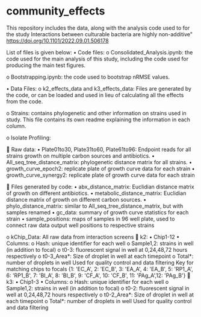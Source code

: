 # community_effects

This repository includes the data, along with the analysis code used to for the study Interactions between culturable bacteria are highly non-additive"  https://doi.org/10.1101/2022.09.01.506178

List of files is given below:
•	Code files:
  o	Consolidated_Analysis.ipynb: the code used for the main analysis of this study, including the code used for producing       the main test figures. 

  o	Bootstrapping.ipynb: the code used to bootstrap nRMSE values.

•	Data Files:
  o	k2_effects_data and k3_effects_data: Files  are generated by the code, or can be loaded and used in lieu of calculating     all the effects from the code. 
  
  o	Strains: contains phylogenetic and other information on strains used in study. This file contains its own readme           explaining the information in each column.
  
  o	Isolate Profiling:
  
   	Raw data:
      • Plate01to30, Plate31to60, Plate61to96: Endpoint reads for all strains growth on multiple carbon sources and                 antibiotics.
      •	All_seq_tree_distance_matrix: phylogenetic distance matrix for all strains.
      •	growth_curve_epoch2: replicate plate of growth curve data for each strain
      •	growth_curve_synergy2: replicate plate of growth curve data for each strain
  
   	Files generated by code:
      •	abx_distance_matrix: Euclidian distance matrix of growth on different antibiotics.
      •	metabolic_distance_matrix: Euclidian distance matrix of growth on different carbon sources.
      •	phylo_distance_matrix: similar to All_seq_tree_distance_matrix, but with samples renamed 
      •	gc_data: summary of growth curve statistics for each strain
      •	sample_positions: maps of samples in 96 well plate, used to connect raw data output well positions to respective          strains
      
  o	kChip_Data: All raw data from interaction screens
    	k2:
        •	Chip1-12
        •	Columns:
          o	Hash: unique identifier for each well
          o	Sample1,2: strains in well (in addition to focal)
          o	t0-3: fluorescent signal in well at 0,24,48,72 hours respectively 
          o	t0-3_Area*: Size of droplet in well at each timepoint
          o	Total*: number of droplets in well
          Used for quality control and data filtering
   Key for matching chips to focals {1: 'EC_A', 2: 'EC_B', 3: 'EA_A', 4: 'EA_B', 5: 'RP1_A',   
                                     6: 'RP1_B', 7: 'BI_A', 8: 'BI_B', 9: 'CF_A', 10: 'CF_B',
                                     11: 'PAg_A',12: 'PAg_B'}
      	k3:
        •	Chip1-3
        •	Columns:
          o	Hash: unique identifier for each well
          o	Sample1,2: strains in well (in addition to focal)
          o	t0-2: fluorescent signal in well at 0,24,48,72 hours respectively 
          o	t0-2_Area*: Size of droplet in well at each timepoint
          o	Total*: number of droplets in well
          Used for quality control and data filtering
